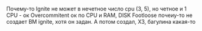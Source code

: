 Почему-то Ignite не может в нечетное число cpu (3, 5), но четное и 1 CPU - ок
Overcommitent ок по CPU и RAM, DISK
Footloose почеиу-то не создает ВМ ignite, хотя он задан. А потом создал, ХЗ, багулина какая-то
